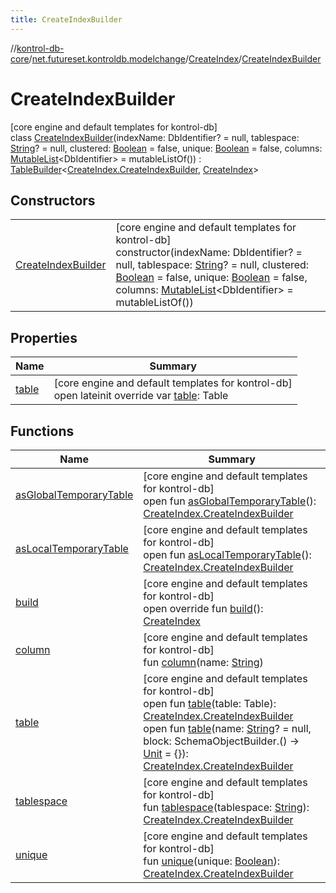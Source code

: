 ```yaml
---
title: CreateIndexBuilder
---
```

//[kontrol-db-core](../../../../index.html)/[net.futureset.kontroldb.modelchange](../../index.html)/[CreateIndex](../index.html)/[CreateIndexBuilder](index.html)



# CreateIndexBuilder



[core engine and default templates for kontrol-db]\
class [CreateIndexBuilder](index.html)(indexName: DbIdentifier? = null, tablespace: [String](https://kotlinlang.org/api/latest/jvm/stdlib/kotlin/-string/index.html)? = null, clustered: [Boolean](https://kotlinlang.org/api/latest/jvm/stdlib/kotlin/-boolean/index.html) = false, unique: [Boolean](https://kotlinlang.org/api/latest/jvm/stdlib/kotlin/-boolean/index.html) = false, columns: [MutableList](https://kotlinlang.org/api/latest/jvm/stdlib/kotlin.collections/-mutable-list/index.html)&lt;DbIdentifier&gt; = mutableListOf()) : [TableBuilder](../../-table-builder/index.html)&lt;[CreateIndex.CreateIndexBuilder](index.html), [CreateIndex](../index.html)&gt;



## Constructors


| | |
|---|---|
| [CreateIndexBuilder](-create-index-builder.html) | [core engine and default templates for kontrol-db]<br>constructor(indexName: DbIdentifier? = null, tablespace: [String](https://kotlinlang.org/api/latest/jvm/stdlib/kotlin/-string/index.html)? = null, clustered: [Boolean](https://kotlinlang.org/api/latest/jvm/stdlib/kotlin/-boolean/index.html) = false, unique: [Boolean](https://kotlinlang.org/api/latest/jvm/stdlib/kotlin/-boolean/index.html) = false, columns: [MutableList](https://kotlinlang.org/api/latest/jvm/stdlib/kotlin.collections/-mutable-list/index.html)&lt;DbIdentifier&gt; = mutableListOf()) |


## Properties


| Name | Summary |
|---|---|
| [table](table.html) | [core engine and default templates for kontrol-db]<br>open lateinit override var [table](table.html): Table |


## Functions


| Name | Summary |
|---|---|
| [asGlobalTemporaryTable](../../-table-builder/as-global-temporary-table.html) | [core engine and default templates for kontrol-db]<br>open fun [asGlobalTemporaryTable](../../-table-builder/as-global-temporary-table.html)(): [CreateIndex.CreateIndexBuilder](index.html) |
| [asLocalTemporaryTable](../../-table-builder/as-local-temporary-table.html) | [core engine and default templates for kontrol-db]<br>open fun [asLocalTemporaryTable](../../-table-builder/as-local-temporary-table.html)(): [CreateIndex.CreateIndexBuilder](index.html) |
| [build](build.html) | [core engine and default templates for kontrol-db]<br>open override fun [build](build.html)(): [CreateIndex](../index.html) |
| [column](column.html) | [core engine and default templates for kontrol-db]<br>fun [column](column.html)(name: [String](https://kotlinlang.org/api/latest/jvm/stdlib/kotlin/-string/index.html)) |
| [table](../../-table-builder/table.html) | [core engine and default templates for kontrol-db]<br>open fun [table](../../-table-builder/table.html)(table: Table): [CreateIndex.CreateIndexBuilder](index.html)<br>open fun [table](../../-table-builder/table.html)(name: [String](https://kotlinlang.org/api/latest/jvm/stdlib/kotlin/-string/index.html)? = null, block: SchemaObjectBuilder.() -&gt; [Unit](https://kotlinlang.org/api/latest/jvm/stdlib/kotlin/-unit/index.html) = {}): [CreateIndex.CreateIndexBuilder](index.html) |
| [tablespace](tablespace.html) | [core engine and default templates for kontrol-db]<br>fun [tablespace](tablespace.html)(tablespace: [String](https://kotlinlang.org/api/latest/jvm/stdlib/kotlin/-string/index.html)): [CreateIndex.CreateIndexBuilder](index.html) |
| [unique](unique.html) | [core engine and default templates for kontrol-db]<br>fun [unique](unique.html)(unique: [Boolean](https://kotlinlang.org/api/latest/jvm/stdlib/kotlin/-boolean/index.html)): [CreateIndex.CreateIndexBuilder](index.html) |

